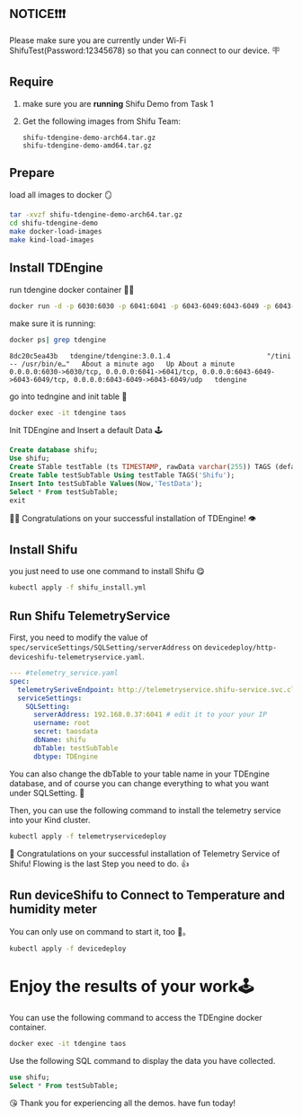 ## NOTICE❗️❗️❗️

Please make sure you are currently under Wi-Fi ShifuTest(Password:12345678) so that you can connect to our device. 🪧

## Require

1. make sure you are **running** Shifu Demo from Task 1

2. Get the following images from Shifu Team:

   ```text
   shifu-tdengine-demo-arch64.tar.gz
   shifu-tdengine-demo-amd64.tar.gz
   ```

## Prepare

load all images to docker 🪞

```bash
tar -xvzf shifu-tdengine-demo-arch64.tar.gz
cd shifu-tdengine-demo
make docker-load-images
make kind-load-images
```

## Install TDEngine

run tdengine docker container 🏃‍♂️

```bash
docker run -d -p 6030:6030 -p 6041:6041 -p 6043-6049:6043-6049 -p 6043-6049:6043-6049/udp --name tdengine tdengine/tdengine:3.0.1.4
```

make sure it is running:

```bash
docker ps| grep tdengine
```

```text
8dc20c5ea43b   tdengine/tdengine:3.0.1.4                        "/tini -- /usr/bin/e…"   About a minute ago   Up About a minute   0.0.0.0:6030->6030/tcp, 0.0.0.0:6041->6041/tcp, 0.0.0.0:6043-6049->6043-6049/tcp, 0.0.0.0:6043-6049->6043-6049/udp   tdengine
```

go into tedngine and init table 🚪
```bash
docker exec -it tdengine taos
```

Init TDEngine and Insert a default Data 🕹

```sql
Create database shifu;
Use shifu;
Create STable testTable (ts TIMESTAMP, rawData varchar(255)) TAGS (defaultTag varchar(255));
Create Table testSubTable Using testTable TAGS('Shifu');
Insert Into testSubTable Values(Now,'TestData');
Select * From testSubTable;
exit
```

🎉🎉 Congratulations on your successful installation of TDEngine! 👁️

## Install Shifu

you just need to use one command to install Shifu 😋

```bash
kubectl apply -f shifu_install.yml
```

## Run Shifu TelemetryService
First, you need to modify the value of  `spec/serviceSettings/SQLSetting/serverAddress` on  `devicedeploy/http-deviceshifu-telemetryservice.yaml`.
```yaml
--- #telemetry_service.yaml
spec:
  telemetrySeriveEndpoint: http://telemetryservice.shifu-service.svc.cluster.local
  serviceSettings:
    SQLSetting:
      serverAddress: 192.168.0.37:6041 # edit it to your your IP
      username: root
      secret: taosdata
      dbName: shifu
      dbTable: testSubTable
      dbtype: TDEngine

```

You can also change the dbTable to your table name in your TDEngine database, and of course you can change everything to what you want under SQLSetting. 🤗

Then, you can use the following command to install the telemetry service into your Kind cluster.

```bash
kubectl apply -f telemetryservicedeploy
```

🚀 Congratulations on your successful installation of Telemetry Service of Shifu! Flowing is the last Step you need to do. 👍

## Run deviceShifu to Connect to Temperature and humidity meter

You can only use on command to start it, too 🐎。

```bash
kubectl apply -f devicedeploy
```

# Enjoy the results of your work🕹

You can use the following command to access the TDEngine docker container.

```bash
docker exec -it tdengine taos
```

Use the following SQL command to display the data you have collected.

```sql
use shifu;
Select * From testSubTable;
```

😘 Thank you for experiencing all the demos. have fun today!